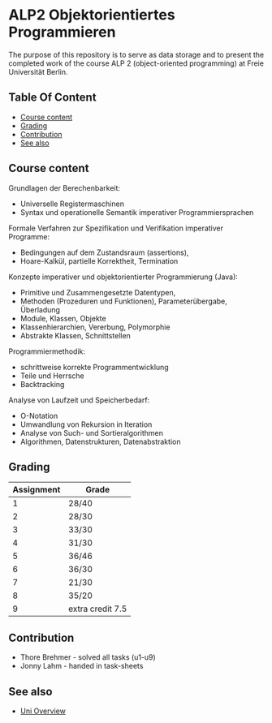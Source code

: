 # ALP2 Objektorientiertes Programmieren

The purpose of this repository is to serve as data storage and to present the completed work of the course ALP 2 (object-oriented programming) at Freie Universität Berlin.

## Table Of Content

- [Course content](#course-content)
- [Grading](#grading)
- [Contribution](#contribution)
- [See also](#see-also)


## Course content

Grundlagen der Berechenbarkeit:
- Universelle Registermaschinen
- Syntax und operationelle Semantik imperativer Programmiersprachen

Formale Verfahren zur Spezifikation und Verifikation imperativer Programme:
- Bedingungen auf dem Zustandsraum (assertions),
- Hoare-Kalkül, partielle Korrektheit, Termination

Konzepte imperativer und objektorientierter Programmierung (Java):
- Primitive und Zusammengesetzte Datentypen,
- Methoden (Prozeduren und Funktionen), Parameterübergabe, Überladung
- Module, Klassen, Objekte
- Klassenhierarchien, Vererbung, Polymorphie
- Abstrakte Klassen, Schnittstellen

Programmiermethodik:
- schrittweise korrekte Programmentwicklung
- Teile und Herrsche
- Backtracking

Analyse von Laufzeit und Speicherbedarf:
- O-Notation
- Umwandlung von Rekursion in Iteration
- Analyse von Such- und Sortieralgorithmen
- Algorithmen, Datenstrukturen, Datenabstraktion

## Grading

| Assignment  | Grade |
| ------------- | ------------- |
| 1  | 28/40  |
| 2  | 28/30  |
| 3  | 33/30  |
| 4  | 31/30  |
| 5  | 36/46  |
| 6  | 36/30  |
| 7  | 21/30  |
| 8  | 35/20  |
| 9  | extra credit 7.5  |



## Contribution

* Thore Brehmer - solved all tasks (u1-u9)
* Jonny Lahm - handed in task-sheets
  
## See also
* [Uni Overview](https://github.com/thob97/uni_overview.git)
